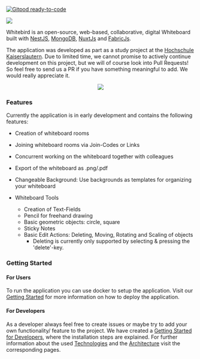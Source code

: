 [![Gitpod ready-to-code](https://img.shields.io/badge/Gitpod-ready--to--code-blue?logo=gitpod)](https://gitpod.io/#https://github.com/BuchholzTim/Whitebird)

![](https://github.com/BuchholzTim/Whitebird/wiki/images/banner.png)

Whitebird is an open-source, web-based, collaborative, digital Whiteboard built with [NestJS](https://nestjs.com/), [MongoDB](https://www.mongodb.com/), [NuxtJs](https://nuxtjs.org/) and [FabricJs](https://github.com/fabricjs/fabric.js).

The application was developed as part as a study project at the [Hochschule Kaiserslautern](https://github.com/HochschuleKaiserslautern).
Due to limited time, we cannot promise to actively continue development on this project, but we will of course look into Pull Requests!
So feel free to send us a PR if you have something meaningful to add. We would really appreciate it.

<p align="center">
  <img src="https://github.com/BuchholzTim/Whitebird/wiki/images/demo.gif">
</p>

### Features

Currently the application is in early development and contains the following features:

- Creation of whiteboard rooms
- Joining whiteboard rooms via Join-Codes or Links

- Concurrent working on the whiteboard together with colleagues
- Export of the whiteboard as .png/.pdf
- Changeable Background: Use backgrounds as templates for organizing your whiteboard

- Whiteboard Tools
  - Creation of Text-Fields
  - Pencil for freehand drawing
  - Basic geometric objects: circle, square
  - Sticky Notes
  - Basic Edit Actions: Deleting, Moving, Rotating and Scaling of objects
    - Deleting is currently only supported by selecting & pressing the 'delete'-key.

### Getting Started

#### For Users

To run the application you can use docker to setup the application. Visit our [Getting Started](https://github.com/BuchholzTim/Whitebird/wiki/Getting-Started) for more information on how to deploy the application.

#### For Developers

As a developer always feel free to create issues or maybe try to add your own functionality/ feature to the project. We have created a [Getting Started for Developers](https://github.com/BuchholzTim/Whitebird/wiki/Getting-Started-Dev), where the installation steps are explained. For further information about the used [Technologies](https://github.com/BuchholzTim/Whitebird/wiki/Technologies) and the [Architecture](https://github.com/BuchholzTim/Whitebird/wiki/Architecture) visit the corresponding pages.

